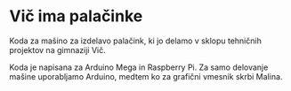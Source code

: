 # Vič ima palačinke
Koda za mašino za izdelavo palačink, 
ki jo delamo v sklopu tehničnih projektov na gimnaziji Vič.

Koda je napisana za Arduino Mega in Raspberry Pi. 
Za samo delovanje mašine uporabljamo Arduino, 
medtem ko za grafični vmesnik skrbi Malina.
